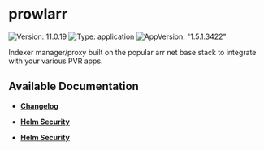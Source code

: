 # prowlarr

![Version: 11.0.19](https://img.shields.io/badge/Version-11.0.19-informational?style=flat-square) ![Type: application](https://img.shields.io/badge/Type-application-informational?style=flat-square) ![AppVersion: "1.5.1.3422"](https://img.shields.io/badge/AppVersion-"1.5.1.3422"-informational?style=flat-square)

Indexer manager/proxy built on the popular arr net base stack to integrate with your various PVR apps.

## Available Documentation

- [**Changelog**](CHANGELOG)

- [**Helm Security**](container-security)

- [**Helm Security**](helm-security)

